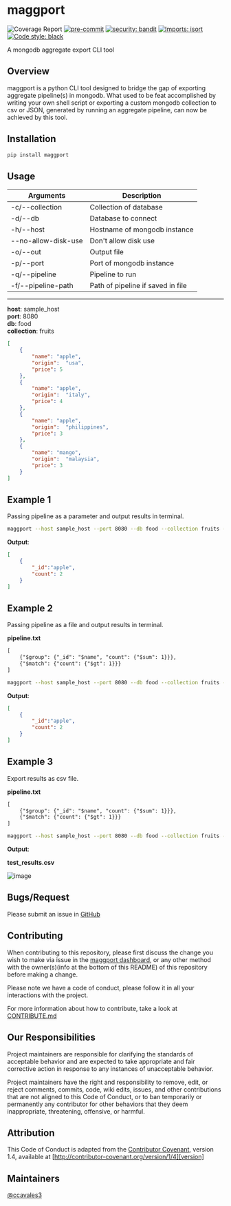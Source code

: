 # maggport

![Coverage Report](./badges/coverage.svg)
[![pre-commit](https://img.shields.io/badge/pre--commit-enabled-brightgreen?logo=pre-commit&logoColor=white)](https://github.com/pre-commit/pre-commit)
[![security: bandit](https://img.shields.io/badge/security-bandit-yellow.svg)](https://github.com/PyCQA/bandit)
[![Imports: isort](https://img.shields.io/badge/%20imports-isort-%231674b1?style=flat&labelColor=ef8336)](https://timothycrosley.github.io/isort/)
[![Code style: black](https://img.shields.io/badge/code%20style-black-000000.svg)](https://github.com/psf/black)

A mongodb aggregate export CLI tool

## Overview

maggport is a python CLI tool designed to bridge the gap of exporting aggregate pipeline(s) in mongodb. What used to be feat accomplished by writing your own shell script or exporting a custom mongodb collection to csv or JSON, generated by running an aggregate pipeline, can now be achieved by this tool.

## Installation

```sh
pip install maggport
```

## Usage

| Arguments             | Description                       |
| --------------------- | --------------------------------- |
| -c/--collection       | Collection of database            |
| -d/--db               | Database to connect               |
| -h/--host             | Hostname of mongodb instance      |
| --no-allow-disk-use   | Don\'t allow disk use             |
| -o/--out              | Output file                       |
| -p/--port             | Port of mongodb instance          |
| -q/--pipeline         | Pipeline to run                   |
| -f/--pipeline-path    | Path of pipeline if saved in file |

---
**host**: sample_host  
**port**: 8080  
**db**: food  
**collection**: fruits

```json
[
    {
        "name": "apple",
        "origin":  "usa",
        "price": 5
    },
    {
        "name": "apple",
        "origin":  "italy",
        "price": 4
    },
    {
        "name": "apple",
        "origin":  "philippines",
        "price": 3
    },
    {
        "name": "mango",
        "origin":  "malaysia",
        "price": 3
    }
]
```

## Example 1

Passing pipeline as a parameter and output results in terminal.

```sh
maggport --host sample_host --port 8080 --db food --collection fruits --pipeline '[{"$group": {"_id": "$name", "count": {"$sum": 1}}}, {"$match": {"count": {"$gt": 1}}}]'
```

**Output**:

```json
[
    {
        "_id":"apple",
        "count": 2
    }
]
```

## Example 2

Passing pipeline as a file and output results in terminal.

**pipeline.txt**

```txt
[
    {"$group": {"_id": "$name", "count": {"$sum": 1}}},
    {"$match": {"count": {"$gt": 1}}}
]
```

```sh
maggport --host sample_host --port 8080 --db food --collection fruits --pipeline-path pipeline.txt
```

**Output**:

```json
[
    {
        "_id":"apple",
        "count": 2
    }
]
```

## Example 3

Export results as csv file.

**pipeline.txt**

```txt
[
    {"$group": {"_id": "$name", "count": {"$sum": 1}}},
    {"$match": {"count": {"$gt": 1}}}
]
```

```sh
maggport --host sample_host --port 8080 --db food --collection fruits --pipeline-path pipeline.txt --out test_results.csv
```

**Output**:

**test_results.csv**

![image](https://user-images.githubusercontent.com/8203778/122682899-0b699580-d1ca-11eb-95e1-5ded3e1228d6.png)

## Bugs/Request

Please submit an issue in [GitHub](https://github.com/ccavales3/maggport/issues/new)

## Contributing

When contributing to this repository, please first discuss the change you wish to make via issue in the [maggport dashboard](https://github.com/ccavales3/maggport/issues/new), or any other method with the owner(s)(info at the bottom of this README) of this repository before making a change.

Please note we have a code of conduct, please follow it in all your interactions with the project.

For more information about how to contribute, take a look at [CONTRIBUTE.md](./CONTRIBUTE.md)

## Our Responsibilities

Project maintainers are responsible for clarifying the standards of acceptable
behavior and are expected to take appropriate and fair corrective action in
response to any instances of unacceptable behavior.

Project maintainers have the right and responsibility to remove, edit, or
reject comments, commits, code, wiki edits, issues, and other contributions
that are not aligned to this Code of Conduct, or to ban temporarily or
permanently any contributor for other behaviors that they deem inappropriate,
threatening, offensive, or harmful.

## Attribution

This Code of Conduct is adapted from the [Contributor Covenant][homepage], version 1.4,
available at [http://contributor-covenant.org/version/1/4][version]

[homepage]: http://contributor-covenant.org
[version]: http://contributor-covenant.org/version/1/4/

## Maintainers

[@ccavales3](https://github.com/ccavales3)

